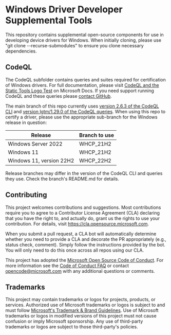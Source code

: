 # Windows Driver Developer Supplemental Tools

This repository contains supplemental open-source components for use in developing device drivers for Windows.  When initially cloning, please use "git clone --recurse-submodules" to ensure you clone necessary dependencies.

## CodeQL

The CodeQL subfolder contains queries and suites required for certification of Windows drivers.  For full documentation, please visit [CodeQL and the Static Tools Logo Test](https://docs.microsoft.com/windows-hardware/drivers/devtest/static-tools-and-codeql) on Microsoft Docs. If you need support running CodeQL and these queries please [contact GitHub](https://resources.github.com/contact/security/?utm_source=techtarget&utm_medium=prtnr&utm_campaign=Microsoft-driver-certification).

The main branch of this repo currently uses [version 2.6.3 of the CodeQL CLI](https://github.com/github/codeql-cli-binaries/releases/tag/v2.6.3) and [version lgtm/1.29.0 of the CodeQL queries](https://github.com/github/codeql/releases/tag/lgtm%2Fv1.29.0).  When using this repo to certify a driver, please use the appropriate sub-branch for the Windows release in question:

| Release                  | Branch to use |
|--------------------------|---------------|
| Windows Server 2022      | WHCP_21H2     |
| Windows 11               | WHCP_21H2     |
| Windows 11, version 22H2 | WHCP_22H2     |

Release branches may differ in the version of the CodeQL CLI and queries they use.  Check the branch's README.md for details.

## Contributing

This project welcomes contributions and suggestions.  Most contributions require you to agree to a
Contributor License Agreement (CLA) declaring that you have the right to, and actually do, grant us
the rights to use your contribution. For details, visit https://cla.opensource.microsoft.com.

When you submit a pull request, a CLA bot will automatically determine whether you need to provide
a CLA and decorate the PR appropriately (e.g., status check, comment). Simply follow the instructions
provided by the bot. You will only need to do this once across all repos using our CLA.

This project has adopted the [Microsoft Open Source Code of Conduct](https://opensource.microsoft.com/codeofconduct/).
For more information see the [Code of Conduct FAQ](https://opensource.microsoft.com/codeofconduct/faq/) or
contact [opencode@microsoft.com](mailto:opencode@microsoft.com) with any additional questions or comments.

## Trademarks

This project may contain trademarks or logos for projects, products, or services. Authorized use of Microsoft 
trademarks or logos is subject to and must follow 
[Microsoft's Trademark & Brand Guidelines](https://www.microsoft.com/en-us/legal/intellectualproperty/trademarks/usage/general).
Use of Microsoft trademarks or logos in modified versions of this project must not cause confusion or imply Microsoft sponsorship.
Any use of third-party trademarks or logos are subject to those third-party's policies.

